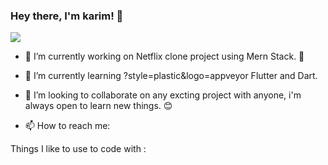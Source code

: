 ### Hey there, I'm karim! 👋


<p align=”center”>
<a href=”www.linkedin.com/in/karim-salim/”>
<img src=”https://img.shields.io/badge/LinkedIn-blue?style=flat&logo=linkedin&labelColor=blue">
</a>
</p>
                                                                                                                                                                                    
                                                                                              




                                                                                             
- 🔭 I’m currently working on Netflix clone project using Mern Stack. 🎥 
- 🌱 I’m currently learning ?style=plastic&logo=appveyor Flutter and Dart.
- 👯 I’m looking to collaborate on any excting project with anyone, i'm always open to learn new things. 😊 

- 📫 How to reach me: 


Things I like to use to code with :

